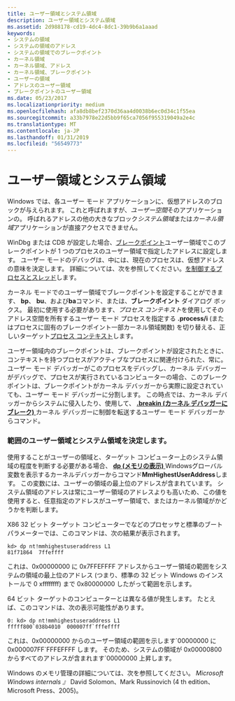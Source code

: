 ```yaml
---
title: ユーザー領域とシステム領域
description: ユーザー領域とシステム領域
ms.assetid: 2d988178-cd19-4dc4-8dc1-39b9b6a1aaad
keywords:
- システムの領域
- システムの領域のアドレス
- システムの領域でのブレークポイント
- カーネル領域
- カーネル領域、アドレス
- カーネル領域、ブレークポイント
- ユーザーの領域
- アドレスのユーザー領域
- ブレークポイントのユーザー領域
ms.date: 05/23/2017
ms.localizationpriority: medium
ms.openlocfilehash: afa8db8bef2370d36aa4d0038b6ec0d34c1f55ea
ms.sourcegitcommit: a33b7978e22d5bb9f65ca7056f955319049a2e4c
ms.translationtype: MT
ms.contentlocale: ja-JP
ms.lasthandoff: 01/31/2019
ms.locfileid: "56549773"
---
```

# <a name="user-space-and-system-space"></a>ユーザー領域とシステム領域


Windows では、各ユーザー モード アプリケーションに、仮想アドレスのブロックが与えられます。 これと呼ばれますが、*ユーザー空間*そのアプリケーションの。 呼ばれるアドレスの他の大きなブロック*システム領域*または*カーネル領域*アプリケーションが直接アクセスできません。

WinDbg または CDB が設定した場合、[ブレークポイント](using-breakpoints.md)ユーザー領域でこのブレークポイントが 1 つのプロセスのユーザー領域で指定したアドレスに設定します。 ユーザー モードのデバッグは、中には、現在のプロセスは、仮想アドレスの意味を決定します。 詳細については、次を参照してください。[を制御するプロセスとスレッド](controlling-processes-and-threads.md)します。

カーネル モードでのユーザー領域でブレークポイントを設定することができます、 **bp**、 **bu**、および**ba**コマンド、または、**ブレークポイント** ダイアログ ボックス。 最初に使用する必要があります、*プロセス コンテキスト*を使用してそのアドレス空間を所有するユーザー モード プロセスを指定する **.process/i** (またはプロセスに固有のブレークポイント一部カーネル領域関数) を切り替える、正しいターゲット[プロセス コンテキスト](changing-contexts.md#process-context)します。

ユーザー領域内のブレークポイントは、ブレークポイントが設定されたときに、コンテキストを持つプロセスがアクティブなプロセスに関連付けられた、常に。 ユーザー モード デバッガーがこのプロセスをデバッグし、カーネル デバッガーがデバッグで、プロセスが実行されているコンピューターの場合、このブレークポイントは、ブレークポイントがカーネル デバッガーから実際に設定されていても、ユーザー モード デバッガーに分割します。 この時点では、カーネル デバッガーからシステムに侵入したり、使用して、 [ **.breakin (カーネル デバッガーにブレーク)** ](-breakin--break-to-the-kernel-debugger-.md)カーネル デバッガーに制御を転送するユーザー モード デバッガーからコマンド。

### <a name="span-iddeterminingtherangeofuserspaceandsystemspacespanspan-iddeterminingtherangeofuserspaceandsystemspacespandetermining-the-range-of-user-space-and-system-space"></a><span id="determining_the_range_of_user_space_and_system_space"></span><span id="DETERMINING_THE_RANGE_OF_USER_SPACE_AND_SYSTEM_SPACE"></span>範囲のユーザー領域とシステム領域を決定します。

使用することがユーザーの領域と、ターゲット コンピューター上のシステム領域の程度を判断する必要がある場合、 [ **dp (メモリの表示)** ](d--da--db--dc--dd--dd--df--dp--dq--du--dw--dw--dyb--dyd--display-memor.md) Windowsグローバル変数を表示するカーネルデバッガーからコマンド**MmHighestUserAddress**します。 この変数には、ユーザーの領域の最上位のアドレスが含まれています。 システム領域のアドレスは常にユーザー領域のアドレスよりも高いため、この値を使用すると、任意指定のアドレスがユーザー領域で、またはカーネル領域がかどうかを判断します。

X86 32 ビット ターゲット コンピューターでなどのプロセッサと標準のブート パラメーターでは、このコマンドは、次の結果が表示されます。

```dbgcmd
kd> dp nt!mmhighestuseraddress L1 
81f71864  7ffeffff 
```

これは、0x00000000 に 0x7FFEFFFF アドレスからユーザー領域の範囲をシステムの領域の最上位のアドレス (つまり、標準の 32 ビット Windows のインストールで 0 xffffffff) まで 0x80000000 したがって範囲を示します。

64 ビット ターゲットのコンピューターとは異なる値が発生します。 たとえば、このコマンドは、次の表示可能性があります。

```dbgcmd
0: kd> dp nt!mmhighestuseraddress L1 
fffff800`038b4010  000007ff`fffeffff 
```

これは、0x00000000 からのユーザー領域の範囲を示します\`00000000 に 0x000007FF\`FFFEFFFF します。 そのため、システムの領域が 0x00000800 からすべてのアドレスが含まれます\`00000000 上昇します。

Windows のメモリ管理の詳細については、次を参照してください。 *Microsoft Windows internals 』* David Solomon、Mark Russinovich (4 th edition、Microsoft Press、2005)。

 

 





